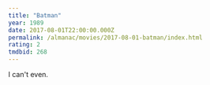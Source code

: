 ```yaml
---
title: "Batman"
year: 1989
date: 2017-08-01T22:00:00.000Z
permalink: /almanac/movies/2017-08-01-batman/index.html
rating: 2
tmdbid: 268
---
```


I can't even.